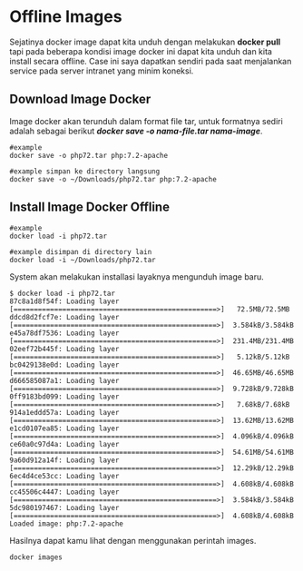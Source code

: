 # Offline Images

Sejatinya docker image dapat kita unduh dengan melakukan **docker pull** tapi pada beberapa kondisi image docker ini dapat kita unduh dan kita install secara offline. Case ini saya dapatkan sendiri pada saat menjalankan service pada server intranet yang minim koneksi.

## Download Image Docker
Image docker akan terunduh dalam format file tar, untuk formatnya sediri adalah sebagai berikut ***docker save -o nama-file.tar nama-image***.
```
#example
docker save -o php72.tar php:7.2-apache

#example simpan ke directory langsung
docker save -o ~/Downloads/php72.tar php:7.2-apache

```

## Install Image Docker Offline 
```
#example
docker load -i php72.tar

#example disimpan di directory lain
docker load -i ~/Downloads/php72.tar
```

System akan melakukan installasi layaknya mengunduh image baru.
```
$ docker load -i php72.tar
87c8a1d8f54f: Loading layer [==================================================>]   72.5MB/72.5MB
ddcd8d2fcf7e: Loading layer [==================================================>]  3.584kB/3.584kB
e45a78df7536: Loading layer [==================================================>]  231.4MB/231.4MB
02eef72b445f: Loading layer [==================================================>]   5.12kB/5.12kB
bc0429138e0d: Loading layer [==================================================>]  46.65MB/46.65MB
d666585087a1: Loading layer [==================================================>]  9.728kB/9.728kB
0ff9183bd099: Loading layer [==================================================>]   7.68kB/7.68kB
914a1eddd57a: Loading layer [==================================================>]  13.62MB/13.62MB
e1cd0107ea85: Loading layer [==================================================>]  4.096kB/4.096kB
ce60a0c97d4a: Loading layer [==================================================>]  54.61MB/54.61MB
9a60d912a14f: Loading layer [==================================================>]  12.29kB/12.29kB
6ec4d4ce53cc: Loading layer [==================================================>]  4.608kB/4.608kB
cc45506c4447: Loading layer [==================================================>]  3.584kB/3.584kB
5dc980197467: Loading layer [==================================================>]  4.608kB/4.608kB
Loaded image: php:7.2-apache
```

Hasilnya dapat kamu lihat dengan menggunakan perintah images.
```
docker images
```
